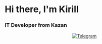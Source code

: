 <div id = "header" align = "centre">
    <h1>Hi there, I'm Kirill</h1>
    <h3>IT Developer from Kazan</h3>
</div>
<div id="socials" align="center">
    <a href="https://t.me/Kirill050905">
        <img src="https://img. shields. io/badge/Telegram-blue?style=for-the-badge&logo=telegram&logoColor=white" alt="Telegram"/>
    </a>
</div>
